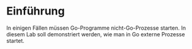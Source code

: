 # Einführung

In einigen Fällen müssen Go-Programme nicht-Go-Prozesse starten. In diesem Lab soll demonstriert werden, wie man in Go externe Prozesse startet.
